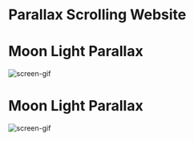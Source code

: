 # Parallax Scrolling Website

# Moon Light Parallax
![screen-gif](./Moon-Light-Parallax/img/parallax-demo.gif)

# Moon Light Parallax
![screen-gif](./Butterfly-Simple-Parallax/img/butterfly-parallax-demo.gif)
